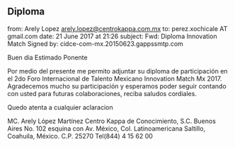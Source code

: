 Diploma
---

from:	Arely Lopez <arely.lopez@centrokappa.com.mx>
to:	perez.xochicale AT gmail.com
date:	21 June 2017 at 21:26
subject:	Fwd: Diploma Innovation Match
Signed by:	cidce-com-mx.20150623.gappssmtp.com


Buen dia
Estimado Ponente

Por medio del presente me permito adjuntar su diploma de participación en el 2do Foro Internacional de Talento Mexicano Innovation Match Mx 2017.
Agradecemos mucho su participación y esperamos poder seguir contando con usted para futuras colaboraciones, reciba saludos cordiales.

Quedo atenta a cualquier aclaracion


MC. Arely López Martínez
Centro Kappa de Conocimiento, S.C.
Buenos Aires No. 102 esquina con Av. México, Col. Latinoamericana
Saltillo, Coahuila, México. C.P. 25270  Tel(844) 4 15 62 00
